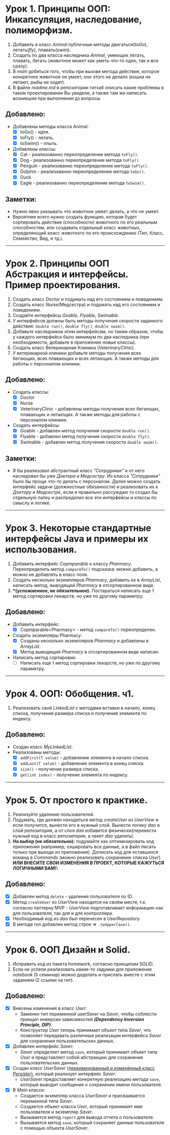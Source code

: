 # Урок 1. Принципы ООП: Инкапсуляция, наследование, полиморфизм.

1. Добавить в класс *Animal* публичные методы двигаться(*toGo*), летать(*fly*), плавать(*swim*).
2. Создать по два класса наследника *Animal*, умеющих летать, плавать, бегать (животное может как уметь что-то одно, так и все сразу).
3. В *main* добиться того, чтобы при вызове метода действия, которое конкретное животное не умеет, оно этого не делало (кошки не летают, рыбы не ходят).
4. В файле *readme.md* в репозитории гитхаб описать какие проблемы в таком проектировании Вы увидели, а также там же написать возникшие при выполнении дз вопросы.

## Добавлено:
* Добавлены методы класса Animal:
  - [x] toGo() - идти.
  - [x] toFly() - летать.
  - [x] toSwim() - плыть.
* Добавлены классы:
  - [x] Cat - реализованно переопределение метода `toFly()`.
  - [x] Dog - реализованно переопределение метода `toFly()`.
  - [x] Penguin - реализованно переопределение метода `toFly()`.
  - [x] Dolphin - реализованно переопределение метода `toGo()`.
  - [x] Duck
  - [x] Eagle - реализованно переопределение метода `toSwim()`.

## Заметки:
* Нужно явно указывать что животное умеет делать, а что не умеет.
* Вероятнее всего нужно создать функцию, которая будет сортировать действие (способности) животного по его реальным способностям, 
или создавать отдельный класс животных, определяющий класс животного по его происхождению (Тип, Класс, Семейство, Вид, и тд.).

---

# Урок 2. Принципы ООП Абстракция и интерфейсы. Пример проектирования.

1. Создать класс *Doctor* и подумать над его состоянием и поведением.
2. Создать класс *Nurse*(Медсестра) и подумать над его состоянием и поведением.
3. Создайте интерфейсы *Goable*, *Flyable*, *Swimable*.
4. У интерфейсов должны быть методы получения скорости заданного действия: `double run()`, `double fly()`, `double swim()`.
5. Добавьте наследников этим интерфейсам, но таким образом, чтобы у каждого интерфейса было минимум по два наследника (при необходимости, добавьте в приложение новые классы).
6. Создать класс Ветеринарная Клиника (*VeterinaryClinic*).
7. У ветеринарной клиники добавьте методы получения всех бегающих, всех плавающих и всех летающих. А также методы для работы с персоналом клиники.

## Добавлено:
* Создать классы: 
  - [x] Doctor
  - [x] Nurse
  - [x] VeterinaryClinic - добавлены методы получения всех бегающих, плавающих и летающих. А также методы для работы с персоналом клиники.
* Создать интерфейсы:
  - [x] Goable - добавлен метод получения скорости `double run()`.
  - [x] Flyable - добавлен метод получения скорости `double fly()`.
  - [x] Swimable - добавлен метод получения скорости `double swim()`.

## Заметки:
* Я бы реализовал абстрактный класс *"Cотрудники"* и от него наследовал бы уже *Доктора* и *Медсестру*. Из класса *"Сотрудники"* было бы проще что-то делать с персоналом. Далее можно создать интерфейс задачи (должностные обязанности) и реализовать их к *Доктору* и *Медсестре*, если я правильно рассуждаю то создал бы отдельную папку и распределил все эти интерфейсы и классы по смыслу и логике.

---

# Урок 3. Некоторые стандартные интерфейсы Java и примеры их использования.

1. Добавить интерфейс *Copmparable<Pharmacy>* к классу *Pharmacy*. Переопределить метод `compareTo()` подсказка: можно добавить, а можно не добавлять в класс поля.
2. Создать несколько экземпляров *Pharmacy*, добавить их в *ArrayList*, написать метод, выводящий *Pharmacy* в отсортированном виде.
3. __*(усложненное, не обязательное).__ Постараться написать еще 1 метод сортировки лекарств, но уже по другому параметру.

## Добавлено:
* Добавить интерфейс:
  - [x] Copmparable\<Pharmacy> - метод `compareTo()` переопределен.
* Создать экземпляры Pharmacy:
  - [x] Созданы несколько экземпляров *Pharmacy* и добавлены в *ArrayList*.
  - [x] Метод выводящий *Pharmacy* в отсортированном виде написан.
* Написать метод сортировки:
  - [ ] Написать еще 1 метод сортировки лекарств, но уже по другому параметру.

---

# Урок 4. ООП: Обобщения. ч1.

1. Реализовать свой *LinkedList* с методами вставки в начало, конец списка, получения размера списка и получения элемента по индексу.

## Добавлено:
* Создан класс *MyLinkedList*.
* Реализованы методы:
  - [x] `addFirst(T value)` - добавление элемента в начало списка.
  - [x] `addLast(T value)` - добавление элемента в конец списка.
  - [x] `size()` - получение размера списка.
  - [x] `get(int index)` - получение элемента по индексу.

---

# Урок 5. От простого к практике.

1. Реализуйте удаление пользователей.
2. Подумать, где должен находиться метод *createUser* из *UserView* и если получится, вынести его в нужный слой. Вынести логику *dao* в слой репозитория, а от слоя *dao* избавится физически(перенести нужный код в класс репозитория, а пакет *dao* удалить).
3. **На выбор (не обязательно):** подумайте как оптимизировать код приложения (например, хэшировать все данные, а в файл писать только при выходе из приложения). Дописать код для оставшихся команд в *Commands* (можно реализовать сохранение списка *User*).\
**ИЛИ ВНЕСИТЕ СВОИ ИЗМЕНЕНИЯ В ПРОЕКТ, КОТОРЫЕ КАЖУТЬСЯ ЛОГИЧНЫМИ ВАМ!**\

## Добавлено:
  - [x] Добавлен метод `delete` - удаление пользователя по ID.
  - [x] Метод `createUser` из *UserView* находится на своём месте, т.к. согласно паттерну MVP - *UserView* подготавливает информацию как для пользователя, так для и для контроллера.
  - [x] Необходимый код из *dao* был перенесен в *UserRepository*.
  - [x] В методе *run* добавлен метод строк => `.toUpperCase()`.

---

# Урок 6. ООП Дизайн и Solid.

1. Исправить код из пакета homework, согласно принципам SOLID.
2. Если не успели реализовать какие-то задумки для приложения *notebook* (5 семинар) можно доделать и прислать вместе с этим заданием (2 ссылки на гит).

## Добавлено:
  - [x] Внесены изменения в класс *User*:
    * Заменен тип переменной *userSaver* на *Saver*, чтобы соблюсти принцип инверсии зависимостей **_(Dependency Inversion Principle, DIP)_**.
    * Конструктор *User* теперь принимает объект типа *Saver*, что позволяет передавать различные реализации интерфейса *Saver* для сохранения пользовательских данных.
  - [x] Добавлен интерфейс *Saver*:
    * *Saver* определяет метод `save`, который принимает объект типа *User* и представляет собой абстракцию для сохранения пользовательских данных.
  - [x] Создан класс *UserSaver* <u>(переименованный и изменённый класс *Persister*)</u>, который реализует интерфейс *Saver*:
    * *UserSaver* предоставляет конкретную реализацию метода `save`, который выводит сообщение о сохранении имени пользователя.
  - [x] В *Main* классе:
    * Создается экземпляр класса *UserSaver* и присваивается переменной типа *Saver*.
    * Создается объект класса *User*, который принимает имя пользователя и экземпляр *Saver*.
    * Вызывается метод `report` для вывода отчета о пользователе.
    * Вызывается метод `save`, который сохраняет данные пользователя с помощью объекта *UserSaver*.